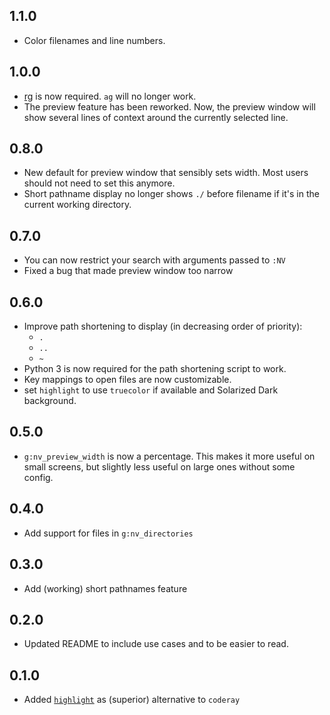 ## 1.1.0

- Color filenames and line numbers.

## 1.0.0

- [rg](https://github.com/BurntSushi/ripgrep) is now required. `ag` will no longer work.
- The preview feature has been reworked. Now, the preview window will show
  several lines of context around the currently selected line.


## 0.8.0

-   New default for preview window that sensibly sets width. Most users
    should not need to set this anymore.
-   Short pathname display no longer shows `./` before filename if it's
    in the current working directory.

## 0.7.0

-   You can now restrict your search with arguments passed to `:NV`
-   Fixed a bug that made preview window too narrow

## 0.6.0

-   Improve path shortening to display (in decreasing order of
    priority):
    -   `.`
    -   `..`
    -   `~`
-   Python 3 is now required for the path shortening script to work.
-   Key mappings to open files are now customizable.
-   set `highlight` to use `truecolor` if available and Solarized Dark
    background.

## 0.5.0

-   `g:nv_preview_width` is now a percentage. This makes it more useful
    on small screens, but slightly less useful on large ones without
    some config.

## 0.4.0

-   Add support for files in `g:nv_directories`

## 0.3.0

-   Add (working) short pathnames feature

## 0.2.0

-   Updated README to include use cases and to be easier to read.

## 0.1.0

-   Added
    [`highlight`](http://www.andre-simon.de/doku/highlight/en/highlight.html)
    as (superior) alternative to `coderay`
